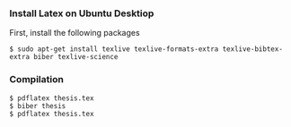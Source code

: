 ### Install Latex on Ubuntu Desktiop
First, install the following packages
```
$ sudo apt-get install texlive texlive-formats-extra texlive-bibtex-extra biber texlive-science
```
### Compilation
```
$ pdflatex thesis.tex
$ biber thesis
$ pdflatex thesis.tex
```
